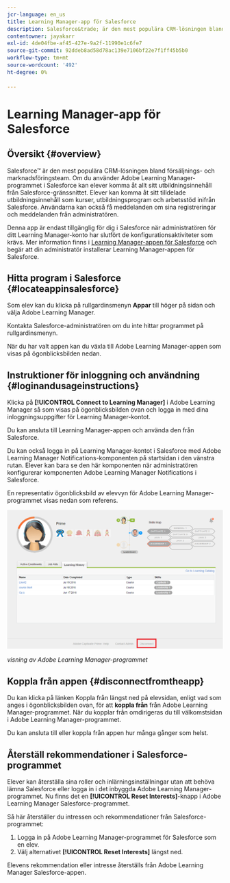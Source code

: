 ```yaml
---
jcr-language: en_us
title: Learning Manager-app för Salesforce
description: Salesforce&trade; är den mest populära CRM-lösningen bland försäljnings- och marknadsföringsteam. Om du använder Adobe Learning Manager-programmet i Salesforce kan elever komma åt allt sitt utbildningsinnehåll från Salesforce-gränssnittet. Elever kan komma åt sitt tilldelade utbildningsinnehåll som kurser, utbildningsprogram och arbetsstöd inifrån Salesforce. Användarna kan också få meddelanden om sina registreringar och meddelanden från administratören.
contentowner: jayakarr
exl-id: 4de04fbe-af45-427e-9a2f-11990e1c6fe7
source-git-commit: 92ddeb8ad58d78ac139e7106bf22e7f1ff45b5b0
workflow-type: tm+mt
source-wordcount: '492'
ht-degree: 0%

---
```


# Learning Manager-app för Salesforce

## Översikt {#overview}

Salesforce™ är den mest populära CRM-lösningen bland försäljnings- och marknadsföringsteam. Om du använder Adobe Learning Manager-programmet i Salesforce kan elever komma åt allt sitt utbildningsinnehåll från Salesforce-gränssnittet. Elever kan komma åt sitt tilldelade utbildningsinnehåll som kurser, utbildningsprogram och arbetsstöd inifrån Salesforce. Användarna kan också få meddelanden om sina registreringar och meddelanden från administratören.

Denna app är endast tillgänglig för dig i Salesforce när administratören för ditt Learning Manager-konto har slutfört de konfigurationsaktiviteter som krävs. Mer information finns i [Learning Manager-appen för Salesforce](../../integration-admin/feature-summary/sfdc-app.md) och begär att din administratör installerar Learning Manager-appen för Salesforce.

## Hitta program i Salesforce {#locateappinsalesforce}

Som elev kan du klicka på rullgardinsmenyn **Appar** till höger på sidan och välja Adobe Learning Manager.

Kontakta Salesforce-administratören om du inte hittar programmet på rullgardinsmenyn.

När du har valt appen kan du växla till Adobe Learning Manager-appen som visas på ögonblicksbilden nedan.

<!--![](assets/connect-to-prime.png)-->

## Instruktioner för inloggning och användning {#loginandusageinstructions}

Klicka på **[!UICONTROL Connect to Learning Manager]** i Adobe Learning Manager så som visas på ögonblicksbilden ovan och logga in med dina inloggningsuppgifter för Learning Manager-kontot.

Du kan ansluta till Learning Manager-appen och använda den från Salesforce.

Du kan också logga in på Learning Manager-kontot i Salesforce med Adobe Learning Manager Notifications-komponenten på startsidan i den vänstra rutan. Elever kan bara se den här komponenten när administratören konfigurerar komponenten Adobe Learning Manager Notifications i Salesforce.

En representativ ögonblicksbild av elevvyn för Adobe Learning Manager-programmet visas nedan som referens.

![](assets/learners-view.png)

*visning av Adobe Learning Manager-programmet*

## Koppla från appen {#disconnectfromtheapp}

Du kan klicka på länken Koppla från längst ned på elevsidan, enligt vad som anges i ögonblicksbilden ovan, för att **koppla från** från Adobe Learning Manager-programmet. När du kopplar från omdirigeras du till välkomstsidan i Adobe Learning Manager-programmet.

Du kan ansluta till eller koppla från appen hur många gånger som helst.

## Återställ rekommendationer i Salesforce-programmet

Elever kan återställa sina roller och inlärningsinställningar utan att behöva lämna Salesforce eller logga in i det inbyggda Adobe Learning Manager-programmet. Nu finns det en **[!UICONTROL Reset Interests]**-knapp i Adobe Learning Manager Salesforce-programmet.

Så här återställer du intressen och rekommendationer från Salesforce-programmet:

1. Logga in på Adobe Learning Manager-programmet för Salesforce som en elev.
2. Välj alternativet **[!UICONTROL Reset Interests]** längst ned.

Elevens rekommendation eller intresse återställs från Adobe Learning Manager Salesforce-appen.
